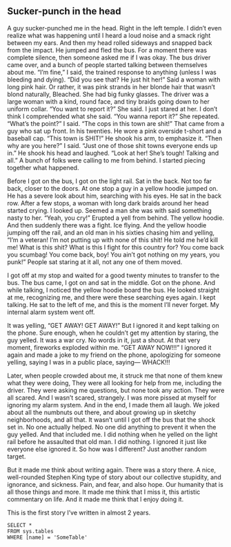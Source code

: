 ## Sucker-punch in the head

A guy sucker-punched me in the head. Right in the left temple. I didn’t even realize what was happening until I heard a loud noise and a smack right between my ears. And then my head rolled sideways and snapped back from the impact. He jumped and fled the bus. For a moment there was complete silence, then someone asked me if I was okay. The bus driver came over, and a bunch of people started talking between themselves about me. 
“I’m fine,” I said, the trained response to anything (unless I was bleeding and dying).
“Did you see that? He just hit her!” Said a woman with long pink hair. Or rather, it was pink strands in her blonde hair that wasn’t blond naturally, Bleached. She had big funky glasses. 
The driver was a large woman with a kind, round face, and tiny braids going down to her uniform collar.
“You want to report it?” She said.
I just stared at her. I don’t think I comprehended what she said. “You wanna report it?” She repeated.
“What’s the point?” I said.
“The cops in this town are shit!” That came from a guy who sat up front. In his twenties. He wore a pink overside t-short and a baseball cap. “This town is SHIT!” He shook his arm, to emphasize it.
“Then why are you here?” I said.
“Just one of those shit towns everyone ends up in.” He shook his head and laughed. 
“Look at her! She’s tough! Talking and all.” A bunch of folks were calling to me from behind.
I started piecing together what happened.

Before I got on the bus, I got on the light rail. Sat in the back. Not too far back, closer to the doors. At one stop a guy in a yellow hoodie jumped on. He has a severe look about him, searching with his eyes. He sat in the back row. After a few stops, a woman with long dark braids around her head started crying. I looked up. Seemed a man she was with said something nasty to her. 
“Yeah, you cry!” Erupted a yell from behind. The yellow hoodie. 
And then suddenly there was a fight. Ice flying. And the yellow hoodie jumping off the rail, and an old man in his sixties chasing him and yelling, “I’m a veteran! I’m not putting up with none of this shit! He told me he’d kill me! What is this shit? What is this I fight for this country for? You come back you scumbag! You come back, boy! You ain’t got nothing on my years, you punk!”
People sat staring at it all, not any one of them moved.

I got off at my stop and waited for a good twenty minutes to transfer to the bus. The bus came, I got on and sat in the middle. Got on the phone. And while talking, I noticed the yellow hoodie board the bus. He looked straight at me, recognizing me, and there were these searching eyes again. I kept talking. He sat to the left of me, and this is the moment I’ll never forget. My internal alarm system went off.

It was yelling, “GET AWAY! GET AWAY!” But I ignored it and kept talking on the phone.
Sure enough, when he couldn’t get my attention by staring, the guy yelled. It was a war cry. No words in it, just a shout. At that very moment, fireworks exploded within me.
“GET AWAY NOW!!!”
I ignored it again and made a joke to my friend on the phone, apologizing for someone yelling, saying I was in a public place, saying—
WHACK!!!

Later, when people crowded about me, it struck me that none of them knew what they were doing, They were all looking for help from me, including the driver. They were asking me questions, but none took any action. They were all scared. And I wasn’t scared, strangely. I was more pissed at myself for ignoring my alarm system. And in the end, I made them all laugh. We joked about all the numbnuts out there, and about growing up in sketchy neighborhoods, and all that. It wasn’t until I got off the bus that the shock set in. No one actually helped. No one did anything to prevent it when the guy yelled. And that included me. I did nothing when he yelled on the light rail before he assaulted that old man. I did nothing. I ignored it just like everyone else ignored it. So how was I different? Just another random target. 

But it made me think about writing again. There was a story there. A nice, well-rounded Stephen King type of story about our collective stupidity, and ignorance, and sickness. Pain, and fear, and also hope. Our humanity that is all those things and more. It made me think that I miss it, this artistic commentary on life. And it made me think that I enjoy doing it. 

This is the first story I’ve written in almost 2 years. 

 ```tsql
 SELECT *
 FROM sys.tables
 WHERE [name] = 'SomeTable'
 ```

